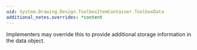 ```yaml
---
uid: System.Drawing.Design.ToolboxItemContainer.ToolboxData
additional_notes.overrides: *content
---
```


<p>Implementers may override this to provide additional storage information in the data object.</p>


